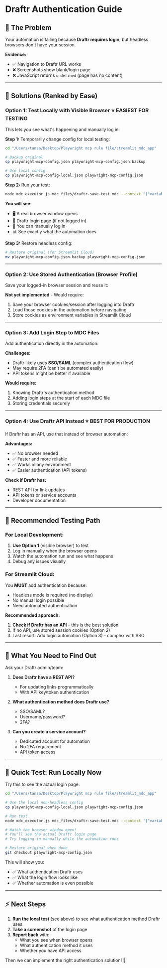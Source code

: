 # Draftr Authentication Guide

## 🚨 The Problem

Your automation is failing because **Draftr requires login**, but headless browsers don't have your session.

**Evidence:**
- ✅ Navigation to Draftr URL works
- ❌ Screenshots show blank/login page
- ❌ JavaScript returns `undefined` (page has no content)

---

## 🎯 Solutions (Ranked by Ease)

### **Option 1: Test Locally with Visible Browser** ⭐ **EASIEST FOR TESTING**

This lets you see what's happening and manually log in:

**Step 1:** Temporarily change config for local testing:
```bash
cd "/Users/tansa/Desktop/Playwright mcp rule file/streamlit_mdc_app"

# Backup original
cp playwright-mcp-config.json playwright-mcp-config.json.backup

# Use local config
cp playwright-mcp-config-local.json playwright-mcp-config.json
```

**Step 2:** Run your test:
```bash
node mdc_executor.js mdc_files/draftr-save-test.mdc --context '{"variables":{"asset_id":"3934720"}}'
```

**You will see:**
- 🖥️ A real browser window opens
- 🔐 Draftr login page (if not logged in)
- 👀 You can manually log in
- 📊 See exactly what the automation does

**Step 3:** Restore headless config:
```bash
# Restore original (for Streamlit Cloud)
mv playwright-mcp-config.json.backup playwright-mcp-config.json
```

---

### **Option 2: Use Stored Authentication (Browser Profile)**

Save your logged-in browser session and reuse it:

**Not yet implemented** - Would require:
1. Save your browser cookies/session after logging into Draftr
2. Load those cookies in the automation before navigating
3. Store cookies as environment variables in Streamlit Cloud

---

### **Option 3: Add Login Step to MDC Files**

Add authentication directly in the automation:

**Challenges:**
- Draftr likely uses **SSO/SAML** (complex authentication flow)
- May require 2FA (can't be automated easily)
- API tokens might be better if available

**Would require:**
1. Knowing Draftr's authentication method
2. Adding login steps at the start of each MDC file
3. Storing credentials securely

---

### **Option 4: Use Draftr API Instead** ⭐ **BEST FOR PRODUCTION**

If Draftr has an API, use that instead of browser automation:

**Advantages:**
- ✅ No browser needed
- ✅ Faster and more reliable
- ✅ Works in any environment
- ✅ Easier authentication (API tokens)

**Check if Draftr has:**
- REST API for link updates
- API tokens or service accounts
- Developer documentation

---

## 🧪 **Recommended Testing Path**

### **For Local Development:**

1. **Use Option 1** (visible browser) to test
2. Log in manually when the browser opens
3. Watch the automation run and see what happens
4. Debug any issues visually

### **For Streamlit Cloud:**

You **MUST** add authentication because:
- Headless mode is required (no display)
- No manual login possible
- Need automated authentication

**Recommended approach:**
1. **Check if Draftr has an API** - this is the best solution
2. If no API, use stored session cookies (Option 2)
3. Last resort: Add login automation (Option 3) - complex with SSO

---

## 📝 **What You Need to Find Out**

Ask your Draftr admin/team:

1. **Does Draftr have a REST API?**
   - For updating links programmatically
   - With API key/token authentication

2. **What authentication method does Draftr use?**
   - SSO/SAML?
   - Username/password?
   - 2FA?

3. **Can you create a service account?**
   - Dedicated account for automation
   - No 2FA requirement
   - API token access

---

## 🚀 **Quick Test: Run Locally Now**

Try this to see the actual login page:

```bash
cd "/Users/tansa/Desktop/Playwright mcp rule file/streamlit_mdc_app"

# Use the local non-headless config
cp playwright-mcp-config-local.json playwright-mcp-config.json

# Run test
node mdc_executor.js mdc_files/draftr-save-test.mdc --context '{"variables":{"asset_id":"3934720"}}'

# Watch the browser window open!
# You'll see the actual Draftr login page
# Try logging in manually while the automation runs

# Restore original when done
git checkout playwright-mcp-config.json
```

This will show you:
- ✅ What authentication Draftr uses
- ✅ What the login flow looks like
- ✅ Whether automation is even possible

---

## ⚡ **Next Steps**

1. **Run the local test** (see above) to see what authentication method Draftr uses
2. **Take a screenshot** of the login page
3. **Report back** with:
   - What you see when browser opens
   - What authentication method it uses
   - Whether you have API access

Then we can implement the right authentication solution! 🎯


